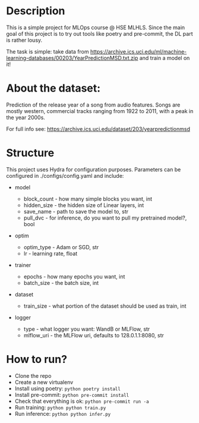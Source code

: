 # Description

This is a simple project for MLOps course @ HSE MLHLS. Since the main goal of this project is to try out tools like poetry and pre-commit, the DL part is rather lousy.

The task is simple: take data from https://archive.ics.uci.edu/ml/machine-learning-databases/00203/YearPredictionMSD.txt.zip and train a model on it!

# About the dataset:

Prediction of the release year of a song from audio features. Songs are mostly western, commercial tracks ranging from 1922 to 2011, with a peak in the year 2000s.

For full info see: https://archive.ics.uci.edu/dataset/203/yearpredictionmsd

# Structure

This project uses Hydra for configuration purposes. Parameters can be configured in ./configs/config.yaml and include:

* model
    * block_count - how many simple blocks you want, int
    * hidden_size - the hidden size of Linear layers, int
    * save_name - path to save the model to, str
    * pull_dvc - for inference, do you want to pull my pretrained model?, bool

* optim
    * optim_type - Adam or SGD, str
    * lr - learning rate, float

* trainer
    * epochs - how many epochs you want, int
    * batch_size - the batch size, int

* dataset
    * train_size - what portion of the dataset should be used as train, int

* logger
    * type - what logger you want: WandB or MLFlow, str
    * mlflow_uri - the MLFlow uri, defaults to 128.0.1.1:8080, str



# How to run?
* Clone the repo
* Create a new virtualenv
* Install using poetry: ```python poetry install```
* Install pre-commit: ```python pre-commit install```
* Check that everything is ok: ```python pre-commit run -a```
* Run training: ```python python train.py```
* Run inference: ```python python infer.py ```
